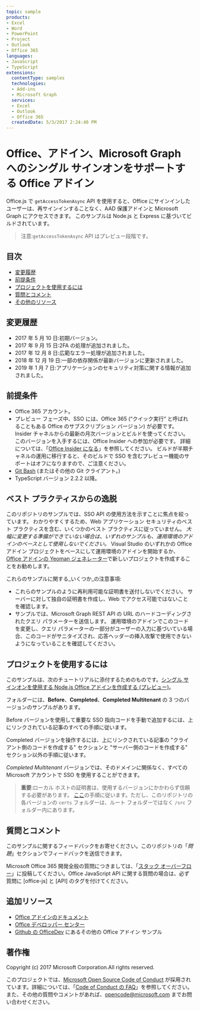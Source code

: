 ```yaml
---
topic: sample
products:
- Excel
- Word
- PowerPoint
- Project
- Outlook
- Office 365
languages:
- JavaScript
- TypeScript
extensions:
  contentType: samples
  technologies:
  - Add-ins
  - Microsoft Graph
  services:
  - Excel
  - Outlook
  - Office 365
  createdDate: 5/3/2017 2:24:40 PM
---
```

# <a name="office-add-in-that-supports-single-sign-on-to-office-the-add-in-and-microsoft-graph"></a>Office、アドイン、Microsoft Graph へのシングル サインオンをサポートする Office アドイン

Office.js で `getAccessTokenAsync` API を使用すると、Office にサインインしたユーザーは、再サインインすることなく、AAD 保護アドインと Microsoft Graph にアクセスできます。 このサンプルは Node.js と Express に基づいてビルドされています。 

 > 注意:`getAccessTokenAsync` API はプレビュー段階です。

## <a name="table-of-contents"></a>目次
* [変更履歴](#change-history)
* [前提条件](#prerequisites)
* [プロジェクトを使用するには](#to-use-the-project)
* [質問とコメント](#questions-and-comments)
* [その他のリソース](#additional-resources)

## <a name="change-history"></a>変更履歴

* 2017 年 5 月 10 日:初期バージョン。
* 2017 年 9 月 15 日:2FA の処理が追加されました。
* 2017 年 12 月 8 日:広範なエラー処理が追加されました。
* 2018 年 12 月 19 日:一部の依存関係が最新バージョンに更新されました。
* 2019 年 1 月 7 日:アプリケーションのセキュリティ対策に関する情報が追加されました。

## <a name="prerequisites"></a>前提条件

* Office 365 アカウント。
* プレビュー フェーズ中、SSO には、Office 365 (“クイック実行“ と呼ばれることもある Office のサブスクリプション バージョン) が必要です。 Insider チャネルからの最新の月次バージョンとビルドを使ってください。 このバージョンを入手するには、Office Insider への参加が必要です。 詳細については、「[Office Insider になる](https://products.office.com/office-insider?tab=tab-1)」を参照してください。 ビルドが半期チャネルの運用に移行すると、そのビルドで SSO を含むプレビュー機能のサポートはオフになりますので、ご注意ください。
* [Git Bash](https://git-scm.com/downloads) (またはその他の Git クライアント。)
* TypeScript バージョン 2.2.2 以降。

## <a name="deviations-from-best-practices"></a>ベスト プラクティスからの逸脱

このリポジトリのサンプルでは、SSO API の使用方法を示すことに焦点を絞っています。 わかりやすくするため、Web アプリケーション セキュリティのベスト プラクティスを含む、いくつかのベスト プラクティスに従っていません。 *大幅に変更する準備ができていない場合は、いずれのサンプルも、運用環境のアドインのベースとして使用しないでください。* Visual Studio のいずれかの Office アドイン プロジェクトをベースにして運用環境のアドインを開始するか、[Office アドインの Yeoman ジェネレーター](https://github.com/OfficeDev/generator-office)で新しいプロジェクトを作成することをお勧めします。

これらのサンプルに関する_いくつか_の注意事項:

* これらのサンプルのように再利用可能な証明書を送付しないでください。 サーバーに対して独自の証明書を作成し、Web でアクセス可能ではないことを確認します。
* サンプルでは、Microsoft Graph REST API の URL のハードコーディングされたクエリ パラメーターを送信します。 運用環境のアドインでこのコードを変更し、クエリ パラメーターの一部分がユーザーの入力に基づいている場合、このコードがサニタイズされ、応答ヘッダーの挿入攻撃で使用できないようになっていることを確認してください。

## <a name="to-use-the-project"></a>プロジェクトを使用するには

このサンプルは、次のチュートリアルに添付するためのものです。[シングル サインオンを使用する Node.js Office アドインを作成する (プレビュー)](https://dev.office.com/docs/add-ins/develop/create-sso-office-add-ins-nodejs)。

フォルダーには、**Before**、**Completed**、**Completed Multitenant** の 3 つのバージョンのサンプルがあります。

Before バージョンを使用して重要な SSO 指向コードを手動で追加するには、上にリンクされている記事のすべての手順に従います。

Completed バージョンを操作するには、上にリンクされている記事の "クライアント側のコードを作成する" セクションと "サーバー側のコードを作成する" セクション以外の手順に従います。

_Completed Multitenant_ バージョンでは、そのドメインに関係なく、すべての Microsoft アカウントで SSO を使用することができます。

> **重要**:ローカル ホストの証明書は、使用するバージョンにかかわらず信頼する必要があります。 [ここ](https://github.com/OfficeDev/generator-office/blob/master/src/docs/ssl.md)の手順に従います。ただし、このリポジトリの各バージョンの `certs` フォルダーは、ルート フォルダーではなく `/src` フォルダー内にあります。

## <a name="questions-and-comments"></a>質問とコメント

このサンプルに関するフィードバックをお寄せください。このリポジトリの「*問題*」セクションでフィードバックを送信できます。

Microsoft Office 365 開発全般の質問につきましては、「[スタック オーバーフロー](http://stackoverflow.com/questions/tagged/office-js+API)」に投稿してください。Office JavaScript API に関する質問の場合は、必ず質問に [office-js] と [API] のタグを付けてください。

## <a name="additional-resources"></a>追加リソース

* [Office アドインのドキュメント](https://msdn.microsoft.com/ja-jp/library/office/jj220060.aspx)
* [Office デベロッパー センター](http://dev.office.com/)
* [Github の OfficeDev](https://github.com/officedev) にあるその他の Office アドイン サンプル

## <a name="copyright"></a>著作権

Copyright (c) 2017 Microsoft Corporation.All rights reserved.

このプロジェクトでは、[Microsoft Open Source Code of Conduct](https://opensource.microsoft.com/codeofconduct/) が採用されています。詳細については、「[Code of Conduct の FAQ](https://opensource.microsoft.com/codeofconduct/faq/)」を参照してください。また、その他の質問やコメントがあれば、[opencode@microsoft.com](mailto:opencode@microsoft.com) までお問い合わせください。
